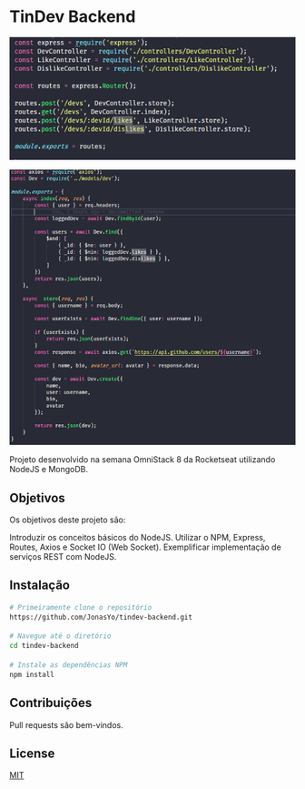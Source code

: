 # TinDev Backend

![Image01](other_files/screen01.PNG) 

![Image01](other_files/screen02.PNG) 

Projeto desenvolvido na semana OmniStack 8 da Rocketseat utilizando NodeJS e MongoDB.

## Objetivos

Os objetivos deste projeto são:

Introduzir os conceitos básicos do NodeJS.
Utilizar o NPM, Express, Routes, Axios e Socket IO (Web Socket).
Exemplificar implementação de serviços REST com NodeJS.

## Instalação

```bash
# Primeiramente clone o repositório 
https://github.com/JonasYo/tindev-backend.git

# Navegue até o diretório
cd tindev-backend

# Instale as dependências NPM
npm install
```

## Contribuições
Pull requests são bem-vindos.

## License
[MIT](https://choosealicense.com/licenses/mit/)
